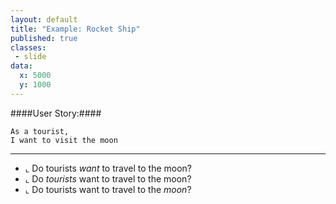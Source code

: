 ```yaml
---
layout: default
title: "Example: Rocket Ship"
published: true
classes:
 - slide
data:
  x: 5000
  y: 1000
---
```


####User Story:####
```cucumber
As a tourist,
I want to visit the moon
```

---

* ⌞ Do tourists _want_ to travel to the moon?
* ⌞ Do _tourists_ want to travel to the moon?
* ⌞ Do tourists want to travel to the _moon_?
